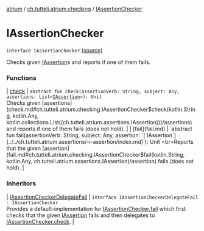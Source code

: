 [atrium](../../index.md) / [ch.tutteli.atrium.checking](../index.md) / [IAssertionChecker](.)

# IAssertionChecker

`interface IAssertionChecker` [(source)](https://github.com/robstoll/atrium/tree/master/atrium-api/src/main/kotlin/ch/tutteli/atrium/checking/IAssertionChecker.kt#L8)

Checks given [IAssertion](../../ch.tutteli.atrium.assertions/-i-assertion/index.md)s and reports if one of them fails.

### Functions

| [check](check.md) | `abstract fun check(assertionVerb: String, subject: Any, assertions: List<`[`IAssertion`](../../ch.tutteli.atrium.assertions/-i-assertion/index.md)`>): Unit`<br>Checks given [assertions](check.md#ch.tutteli.atrium.checking.IAssertionChecker$check(kotlin.String, kotlin.Any, kotlin.collections.List((ch.tutteli.atrium.assertions.IAssertion)))/assertions) and reports if one of them fails (does not hold). |
| [fail](fail.md) | `abstract fun fail(assertionVerb: String, subject: Any, assertion: `[`IAssertion`](../../ch.tutteli.atrium.assertions/-i-assertion/index.md)`): Unit`<br>Reports that the given [assertion](fail.md#ch.tutteli.atrium.checking.IAssertionChecker$fail(kotlin.String, kotlin.Any, ch.tutteli.atrium.assertions.IAssertion)/assertion) fails (does not hold). |

### Inheritors

| [IAssertionCheckerDelegateFail](../-i-assertion-checker-delegate-fail/index.md) | `interface IAssertionCheckerDelegateFail : IAssertionChecker`<br>Provides a default-implementation for [IAssertionChecker.fail](fail.md) which first checks
that the given [IAssertion](../../ch.tutteli.atrium.assertions/-i-assertion/index.md) fails and then delegates to [IAssertionChecker.check](check.md). |

